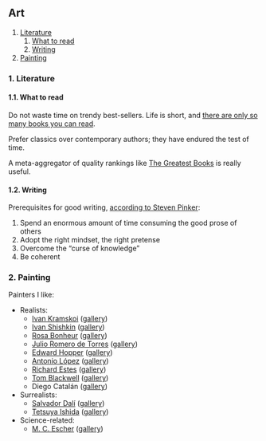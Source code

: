 ## Art

1. [Literature](#1-literature)
   1. [What to read](#11-what-to-read)
   1. [Writing](#12-writing)
1. [Painting](#2-painting)

### 1. Literature

#### 1.1. What to read

Do not waste time on trendy best-sellers.
Life is short, and [there are only so many books you can read](https://twitter.com/quintanapaz/status/648637741488566273).

Prefer classics over contemporary authors; they have endured the test of time.

A meta-aggregator of quality rankings like [The Greatest Books](http://www.thegreatestbooks.org/) is really useful.

#### 1.2. Writing

Prerequisites for good writing, [according to Steven Pinker](https://www.youtube.com/watch?v=9GubdYZPYPg):

1. Spend an enormous amount of time consuming the good prose of others
1. Adopt the right mindset, the right pretense
1. Overcome the &ldquo;curse of knowledge&rdquo;
1. Be coherent

### 2. Painting

Painters I like:

* Realists:
   - [Ivan Kramskoi](https://en.wikipedia.org/wiki/Ivan_Kramskoi) ([gallery](https://duckduckgo.com/?iar=images&iax=images&ia=images&iaf=size%3AWallpaper&q=ivan+kramskoi))
   - [Ivan Shishkin](https://en.wikipedia.org/wiki/Ivan_Shishkin) ([gallery](https://duckduckgo.com/?iar=images&iax=images&ia=images&iaf=size%3AWallpaper&q=ivan+shishkin))
   - [Rosa Bonheur](https://en.wikipedia.org/wiki/Rosa_Bonheur) ([gallery](https://duckduckgo.com/?q=rosa+bonheur&iar=images&iaf=size%3AWallpaper&iax=images&ia=images))
   - [Julio Romero de Torres](https://en.wikipedia.org/wiki/Julio_Romero_de_Torres) ([gallery](https://duckduckgo.com/?iar=images&iax=images&ia=images&iaf=size%3AWallpaper&q=julio+romero+de+torres))
   - [Edward Hopper](https://en.wikipedia.org/wiki/Edward_Hopper) ([gallery](https://duckduckgo.com/?iar=images&iax=images&ia=images&iaf=size%3AWallpaper&q=edward+hopper))
   - [Antonio López](https://en.wikipedia.org/wiki/Antonio_L%C3%B3pez_Garc%C3%ADa) ([gallery](https://duckduckgo.com/?iar=images&iax=images&ia=images&iaf=size%3AWallpaper&q=antonio+l%C3%B3pez+garc%C3%ADa))
   - [Richard Estes](https://en.wikipedia.org/wiki/Richard_Estes) ([gallery](https://duckduckgo.com/?iar=images&iax=images&ia=images&iaf=size%3AWallpaper&q=richard+estes))
   - [Tom Blackwell](https://en.wikipedia.org/wiki/Tom_Blackwell) ([gallery](https://duckduckgo.com/?iar=images&iax=images&ia=images&iaf=size%3AWallpaper&q=tom+blackwell))
   - Diego Catal&aacute;n ([gallery](https://diegocatalan.com/portafolio/))
* Surrealists:
   - [Salvador Dalí](https://en.wikipedia.org/wiki/Salvador_Dal%C3%AD) ([gallery](https://duckduckgo.com/?iar=images&iax=images&ia=images&iaf=size%3AWallpaper&q=salvador+dal%C3%AD))
   - [Tetsuya Ishida](https://en.wikipedia.org/wiki/Tetsuya_Ishida) ([gallery](https://duckduckgo.com/?iar=images&iax=images&ia=images&iaf=size%3AWallpaper&q=tetsuya+ishida))
* Science-related:
   - [M. C. Escher](https://en.wikipedia.org/wiki/M._C._Escher) ([gallery](https://duckduckgo.com/?iar=images&iax=images&ia=images&iaf=size%3AWallpaper&q=m.+c.+escher))
